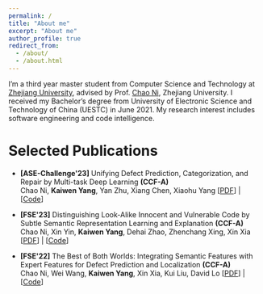 ```yaml
---
permalink: /
title: "About me"
excerpt: "About me"
author_profile: true
redirect_from: 
  - /about/
  - /about.html
---
```


I’m a third year master student from Computer Science and Technology at [Zhejiang University](https://www.zju.edu.cn/english/), advised by Prof. [Chao Ni](https://jacknichao.github.io/#/), Zhejiang University. I received my Bachelor’s degree from University of Electronic Science and Technology of China (UESTC) in June 2021. My research interest includes software engineering and code intelligence.


# Selected Publications
- **[ASE-Challenge'23]** Unifying Defect Prediction, Categorization, and Repair by Multi-task Deep Learning **(CCF-A)**  
Chao Ni, **Kaiwen Yang**, Yan Zhu, Xiang Chen, Xiaohu Yang   \[[PDF](https://doi.org/10.1109/ASE56229.2023.00083)\] | \[[Code](https://kevinyoungggg.github.io/)\]

- **[FSE'23]** Distinguishing Look-Alike Innocent and Vulnerable Code by Subtle Semantic Representation Learning and Explanation **(CCF-A)**  
Chao Ni, Xin Yin, **Kaiwen Yang**, Dehai Zhao, Zhenchang Xing, Xin Xia  \[[PDF](https://doi.org/10.1145/3611643.3616358)\] | \[[Code](https://kevinyoungggg.github.io/)\]

- **[FSE'22]** The Best of Both Worlds: Integrating Semantic Features with Expert Features for Defect Prediction and Localization **(CCF-A)**  
Chao Ni, Wei Wang, **Kaiwen Yang**, Xin Xia, Kui Liu, David Lo  \[[PDF](https://doi.org/10.1145/3540250.3549165)\] | \[[Code](https://kevinyoungggg.github.io/)\]


<script type="text/javascript" id="clustrmaps" src="//clustrmaps.com/map_v2.js?d=QBUx2GXBM1_Ay7ST8EiOZ1CCqv_Dh6vcwbbU0n85KIg&cl=ffffff&w=a"></script>




